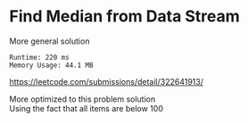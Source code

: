 # Find Median from Data Stream

More general solution

```
Runtime: 220 ms
Memory Usage: 44.1 MB
```
https://leetcode.com/submissions/detail/322641913/

More optimized to this problem solution  
Using the fact that all items are below 100

```
```

